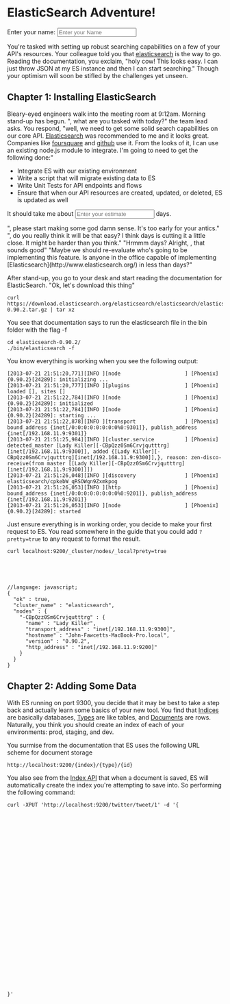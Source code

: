 # ElasticSearch Adventure!

<script src="http://esadv.j0.hn/ace.js"></script>
<script src="http://esadv.j0.hn/mode-javascript.js"></script>
<script src="http://esadv.j0.hn/theme-github.js"></script>
<script src="http://esadv.j0.hn/app.js"></script>

<style>
  .code-editor {
    position: relative;
    width: 100%;
    height: 400px;
  }
</style>

Enter your name: <input type="text" id="esadv-name" class="esadv-data-name esadv-in" placeholder="Enter your Name" />

You're tasked with setting up robust searching capabilities on a few of your API's resources. Your colleague told you that [elasticsearch](http://www.elasticsearch.org/) is the way to go. Reading the documentation, you exclaim, "holy cow! This looks easy. I can just throw JSON at my ES instance and then I can start searching." Though your optimism will soon be stifled by the challenges yet unseen.

## Chapter 1: Installing ElasticSearch

Bleary-eyed engineers walk into the meeting room at 9:12am. Morning stand-up has begun. "<span class="esadv-data-name"></span>, what are you tasked with today?" the team lead asks. You respond, "well, we need to get some solid search capabilities on our core API. [Elasticsearch](http://www.elasticsearch.org/) was recommended to me and it looks great. Companies like [foursquare](https://foursquare.com) and [github](http://github.com) use it. From the looks of it, I can use an existing node.js module to integrate. I'm going to need to get the following done:"

* Integrate ES with our existing environment
* Write a script that will migrate existing data to ES
* Write Unit Tests for API endpoints and flows
* Ensure that when our API resources are created, updated, or deleted, ES is updated as well

It should take me about <input type="text" id="esadv-estimate" class="esadv-data-estimate esadv-in" placeholder="Enter your estimate" /> days.

<span class="esadv-path esadv-path-estimate esadv-path-estimate-impossible">
  "<span class="esadv-data-name"></span>, please start making some god damn sense. It's too early for your antics."
</span>
<span class="esadv-path esadv-path-estimate esadv-path-estimate-unreasonably-short">
  "<span class="esadv-data-name"></span>, do you really think it will be that easy? I think <span class="esadv-data-estimate"></span> days is cutting it a little close. It might be harder than you think."
</span>
<span class="esadv-path esadv-path-estimate esadv-path-estimate-reasonable">
  "Hrmmm <span class="esadv-data-estimate"></span> days? Alright, <span class="esadv-data-name"></span>, that sounds good"
</span>
<span class="esadv-path esadv-path-estimate esadv-path-estimate-unreasonably-long">
  "Maybe we should re-evaluate who's going to be implementing this feature. Is anyone in the office capable of implementing [Elasticsearch](http://www.elasticsearch.org/) in less than <span class="esadv-data-estimate"></span> days?"
</span>

After stand-up, you go to your desk and start reading the documentation for ElasticSearch. "Ok, let's download this thing"


    curl https://download.elasticsearch.org/elasticsearch/elasticsearch/elasticsearch-0.90.2.tar.gz | tar xz


You see that documentation says to run the elasticsearch file in the bin folder with the flag -f


    cd elasticsearch-0.90.2/
    ./bin/elasticsearch -f


You know everything is working when you see the following output:


    [2013-07-21 21:51:20,771][INFO ][node                     ] [Phoenix] {0.90.2}[24289]: initializing ...
    [2013-07-21 21:51:20,777][INFO ][plugins                  ] [Phoenix] loaded [], sites []
    [2013-07-21 21:51:22,784][INFO ][node                     ] [Phoenix] {0.90.2}[24289]: initialized
    [2013-07-21 21:51:22,784][INFO ][node                     ] [Phoenix] {0.90.2}[24289]: starting ...
    [2013-07-21 21:51:22,878][INFO ][transport                ] [Phoenix] bound_address {inet[/0:0:0:0:0:0:0:0%0:9301]}, publish_address {inet[/192.168.11.9:9301]}
    [2013-07-21 21:51:25,984][INFO ][cluster.service          ] [Phoenix] detected_master [Lady Killer][-CBpQzz0Sm6Crvjqutttrg][inet[/192.168.11.9:9300]], added {[Lady Killer][-CBpQzz0Sm6Crvjqutttrg][inet[/192.168.11.9:9300]],}, reason: zen-disco-receive(from master [[Lady Killer][-CBpQzz0Sm6Crvjqutttrg][inet[/192.168.11.9:9300]]])
    [2013-07-21 21:51:26,048][INFO ][discovery                ] [Phoenix] elasticsearch/cpkebW_qRSOWgn9Zxmkpog
    [2013-07-21 21:51:26,053][INFO ][http                     ] [Phoenix] bound_address {inet[/0:0:0:0:0:0:0:0%0:9201]}, publish_address {inet[/192.168.11.9:9201]}
    [2013-07-21 21:51:26,053][INFO ][node                     ] [Phoenix] {0.90.2}[24289]: started


Just ensure everything is in working order, you decide to make your first request to ES. You read somewhere in the guide that you could add ```?pretty=true``` to any request to format the result.


    curl localhost:9200/_cluster/nodes/_local?prety=true





    //language: javascript;
    {
      "ok" : true,
      "cluster_name" : "elasticsearch",
      "nodes" : {
        "-CBpQzz0Sm6Crvjqutttrg" : {
          "name" : "Lady Killer",
          "transport_address" : "inet[/192.168.11.9:9300]",
          "hostname" : "John-Fawcetts-MacBook-Pro.local",
          "version" : "0.90.2",
          "http_address" : "inet[/192.168.11.9:9200]"
        }
      }
    }

## Chapter 2: Adding Some Data

With ES running on port 9300, you decide that it may be best to take a step back and actually learn some basics of your new tool. You find that [Indices](http://www.elasticsearch.org/guide/reference/glossary/#index) are basically databases, [Types](http://www.elasticsearch.org/guide/reference/glossary/#type) are like tables, and [Documents](http://www.elasticsearch.org/guide/reference/glossary/#document) are rows. Naturally, you think you should create an index of each of your environments: prod, staging, and dev.

You surmise from the documentation that ES uses the following URL scheme for document storage


    http://localhost:9200/{index}/{type}/{id}


You also see from the [Index API](http://www.elasticsearch.org/guide/reference/api/index_/) that when a document is saved, ES will automatically create the index you're attempting to save into. So performing the following command:


    curl -XPUT 'http://localhost:9200/twitter/tweet/1' -d '{

<div id="editor-1" class="code-editor"></div>


    }'